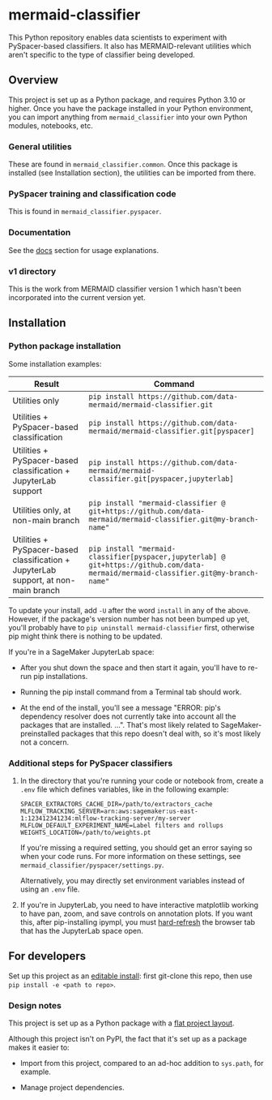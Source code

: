 # mermaid-classifier

This Python repository enables data scientists to experiment with PySpacer-based classifiers. It also has MERMAID-relevant utilities which aren't specific to the type of classifier being developed.


## Overview

This project is set up as a Python package, and requires Python 3.10 or higher. Once you have the package installed in your Python environment, you can import anything from `mermaid_classifier` into your own Python modules, notebooks, etc.

### General utilities

These are found in `mermaid_classifier.common`. Once this package is installed (see Installation section), the utilities can be imported from there.

### PySpacer training and classification code

This is found in `mermaid_classifier.pyspacer`.

### Documentation

See the [docs](docs) section for usage explanations.

### v1 directory

This is the work from MERMAID classifier version 1 which hasn't been incorporated into the current version yet.


## Installation

### Python package installation

Some installation examples:

| Result | Command |
| - | - |
| Utilities only | `pip install https://github.com/data-mermaid/mermaid-classifier.git` |
| Utilities + PySpacer-based classification | `pip install https://github.com/data-mermaid/mermaid-classifier.git[pyspacer]` |
| Utilities + PySpacer-based classification + JupyterLab support | `pip install https://github.com/data-mermaid/mermaid-classifier.git[pyspacer,jupyterlab]` |
| Utilities only, at non-main branch | `pip install "mermaid-classifier @ git+https://github.com/data-mermaid/mermaid-classifier.git@my-branch-name"` |
| Utilities + PySpacer-based classification + JupyterLab support, at non-main branch | `pip install "mermaid-classifier[pyspacer,jupyterlab] @ git+https://github.com/data-mermaid/mermaid-classifier.git@my-branch-name"` |

To update your install, add `-U` after the word `install` in any of the above. However, if the package's version number has not been bumped up yet, you'll probably have to `pip uninstall mermaid-classifier` first, otherwise pip might think there is nothing to be updated.

If you're in a SageMaker JupyterLab space:

- After you shut down the space and then start it again, you'll have to re-run pip installations.

- Running the pip install command from a Terminal tab should work.

- At the end of the install, you'll see a message "ERROR: pip's dependency resolver does not currently take into account all the packages that are installed. ...". That's most likely related to SageMaker-preinstalled packages that this repo doesn't deal with, so it's most likely not a concern.

### Additional steps for PySpacer classifiers

1. In the directory that you're running your code or notebook from, create a `.env` file which defines variables, like in the following example:

    ```
    SPACER_EXTRACTORS_CACHE_DIR=/path/to/extractors_cache
    MLFLOW_TRACKING_SERVER=arn:aws:sagemaker:us-east-1:123412341234:mlflow-tracking-server/my-server
    MLFLOW_DEFAULT_EXPERIMENT_NAME=Label filters and rollups
    WEIGHTS_LOCATION=/path/to/weights.pt
    ```
    
    If you're missing a required setting, you should get an error saying so when your code runs. For more information on these settings, see `mermaid_classifier/pyspacer/settings.py`.

    Alternatively, you may directly set environment variables instead of using an `.env` file.

2. If you're in JupyterLab, you need to have interactive matplotlib working to have pan, zoom, and save controls on annotation plots. If you want this, after pip-installing ipympl, you must [hard-refresh](https://www.howtogeek.com/672607/how-to-hard-refresh-your-web-browser-to-bypass-your-cache/) the browser tab that has the JupyterLab space open.


## For developers

Set up this project as an [editable install](https://pip.pypa.io/en/stable/topics/local-project-installs/): first git-clone this repo, then use `pip install -e <path to repo>`.

### Design notes

This project is set up as a Python package with a [flat project layout](https://packaging.python.org/en/latest/discussions/src-layout-vs-flat-layout/).

Although this project isn't on PyPI, the fact that it's set up as a package makes it easier to:

- Import from this project, compared to an ad-hoc addition to `sys.path`, for example.

- Manage project dependencies.
